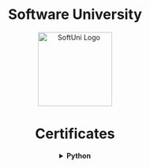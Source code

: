 <div align="center">
  <h1> Software University </h1>
  <a href="https://softuni.bg">
    <img src="https://github.com/stefankolevv/SoftUni-Software-Engineering/assets/68730434/7890f3a4-47ce-44df-a67b-90fc71af44b6" alt="SoftUni Logo" width=150>
</a>

<div align='center'>

  <h1> Certificates </h1>

<details> <summary> <b>Python</b> </summary>
  <table> 
        <th>Course name</th>
        <th>Certificate link</th>
    </tr>
    <tr> 
        <td>Programming Basics</td>
        <td align='center'><a href="https://softuni.bg/certificates/details/182590/579852f2">Link</a></td>
    </tr>
    <tr> 
        <td>Programming Fundamentals</td>
        <td align='center'><a href="https://softuni.bg/certificates/details/197574/4550948a">Link</a></td>
    </tr>
</table>
</details>
